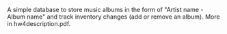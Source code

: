 A simple database to store music albums in the form of "Artist name - Album name" and track inventory changes (add or remove an album). More in hw4description.pdf.
